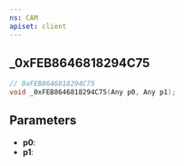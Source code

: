 ```yaml
---
ns: CAM
apiset: client
---
```

## _0xFEB8646818294C75

```c
// 0xFEB8646818294C75
void _0xFEB8646818294C75(Any p0, Any p1);
```


## Parameters
* **p0**:
* **p1**: